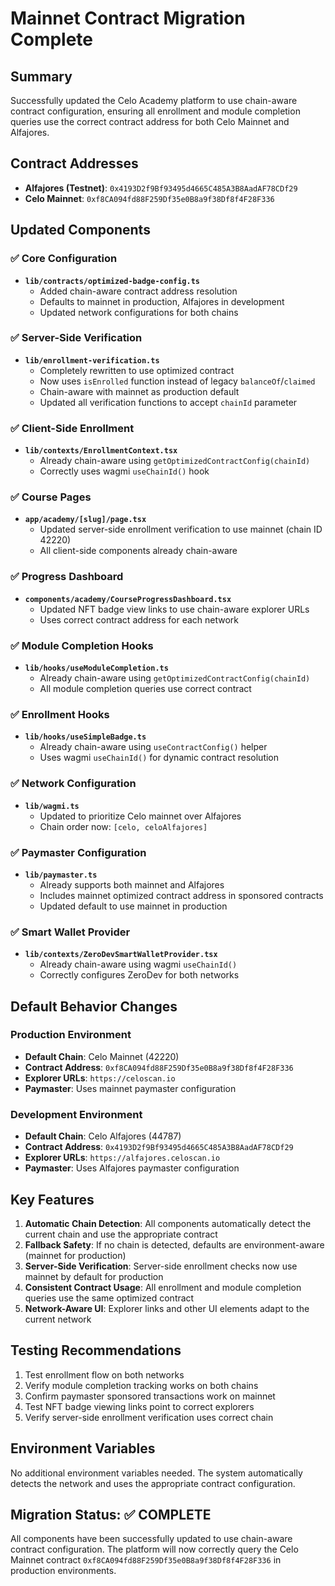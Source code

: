# Mainnet Contract Migration Complete

## Summary

Successfully updated the Celo Academy platform to use chain-aware contract configuration, ensuring all enrollment and module completion queries use the correct contract address for both Celo Mainnet and Alfajores.

## Contract Addresses

- **Alfajores (Testnet)**: `0x4193D2f9Bf93495d4665C485A3B8AadAF78CDf29`
- **Celo Mainnet**: `0xf8CA094fd88F259Df35e0B8a9f38Df8f4F28F336`

## Updated Components

### ✅ Core Configuration
- **`lib/contracts/optimized-badge-config.ts`**
  - Added chain-aware contract address resolution
  - Defaults to mainnet in production, Alfajores in development
  - Updated network configurations for both chains

### ✅ Server-Side Verification  
- **`lib/enrollment-verification.ts`**
  - Completely rewritten to use optimized contract
  - Now uses `isEnrolled` function instead of legacy `balanceOf`/`claimed`
  - Chain-aware with mainnet as production default
  - Updated all verification functions to accept `chainId` parameter

### ✅ Client-Side Enrollment
- **`lib/contexts/EnrollmentContext.tsx`**
  - Already chain-aware using `getOptimizedContractConfig(chainId)`
  - Correctly uses wagmi `useChainId()` hook

### ✅ Course Pages
- **`app/academy/[slug]/page.tsx`**
  - Updated server-side enrollment verification to use mainnet (chain ID 42220)
  - All client-side components already chain-aware

### ✅ Progress Dashboard
- **`components/academy/CourseProgressDashboard.tsx`**
  - Updated NFT badge view links to use chain-aware explorer URLs
  - Uses correct contract address for each network

### ✅ Module Completion Hooks
- **`lib/hooks/useModuleCompletion.ts`**
  - Already chain-aware using `getOptimizedContractConfig(chainId)`
  - All module completion queries use correct contract

### ✅ Enrollment Hooks
- **`lib/hooks/useSimpleBadge.ts`**
  - Already chain-aware using `useContractConfig()` helper
  - Uses wagmi `useChainId()` for dynamic contract resolution

### ✅ Network Configuration
- **`lib/wagmi.ts`**
  - Updated to prioritize Celo mainnet over Alfajores
  - Chain order now: `[celo, celoAlfajores]`

### ✅ Paymaster Configuration
- **`lib/paymaster.ts`**
  - Already supports both mainnet and Alfajores
  - Includes mainnet optimized contract address in sponsored contracts
  - Updated default to use mainnet in production

### ✅ Smart Wallet Provider
- **`lib/contexts/ZeroDevSmartWalletProvider.tsx`**
  - Already chain-aware using wagmi `useChainId()`
  - Correctly configures ZeroDev for both networks

## Default Behavior Changes

### Production Environment
- **Default Chain**: Celo Mainnet (42220)
- **Contract Address**: `0xf8CA094fd88F259Df35e0B8a9f38Df8f4F28F336`
- **Explorer URLs**: `https://celoscan.io`
- **Paymaster**: Uses mainnet paymaster configuration

### Development Environment  
- **Default Chain**: Celo Alfajores (44787)
- **Contract Address**: `0x4193D2f9Bf93495d4665C485A3B8AadAF78CDf29`
- **Explorer URLs**: `https://alfajores.celoscan.io`
- **Paymaster**: Uses Alfajores paymaster configuration

## Key Features

1. **Automatic Chain Detection**: All components automatically detect the current chain and use the appropriate contract
2. **Fallback Safety**: If no chain is detected, defaults are environment-aware (mainnet for production)
3. **Server-Side Verification**: Server-side enrollment checks now use mainnet by default for production
4. **Consistent Contract Usage**: All enrollment and module completion queries use the same optimized contract
5. **Network-Aware UI**: Explorer links and other UI elements adapt to the current network

## Testing Recommendations

1. Test enrollment flow on both networks
2. Verify module completion tracking works on both chains
3. Confirm paymaster sponsored transactions work on mainnet
4. Test NFT badge viewing links point to correct explorers
5. Verify server-side enrollment verification uses correct chain

## Environment Variables

No additional environment variables needed. The system automatically detects the network and uses the appropriate contract configuration.

## Migration Status: ✅ COMPLETE

All components have been successfully updated to use chain-aware contract configuration. The platform will now correctly query the Celo Mainnet contract `0xf8CA094fd88F259Df35e0B8a9f38Df8f4F28F336` in production environments.